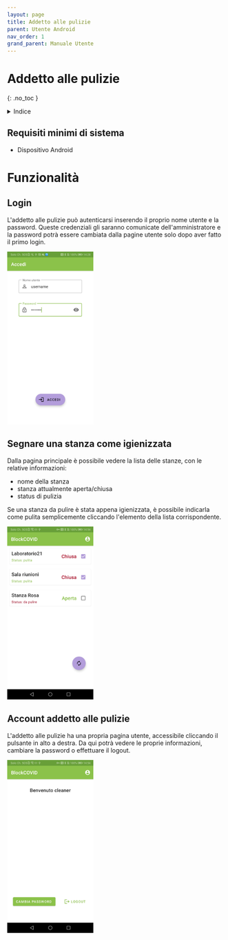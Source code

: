 ```yaml
---
layout: page
title: Addetto alle pulizie
parent: Utente Android
nav_order: 1
grand_parent: Manuale Utente
---
```


# Addetto alle pulizie
{: .no_toc }
<details closed markdown="block">
  <summary>
    Indice
  </summary>
  {: .text-delta }
1. TOC
{:toc}
</details>

## Requisiti minimi di sistema
- Dispositivo Android

# Funzionalità
## Login
L'addetto alle pulizie può autenticarsi inserendo il proprio nome utente e la password. Queste credenziali gli saranno comunicate dell'amministratore e la password potrà essere cambiata dalla pagine utente solo dopo aver fatto il primo login. 

<img src="/assets/android/app_screenshots/login.png" width="200">

## Segnare una stanza come igienizzata
Dalla pagina principale è possibile vedere la lista delle stanze, con le relative informazioni:
- nome della stanza
- stanza attualmente aperta/chiusa
- status di pulizia

Se una stanza da pulire è stata appena igienizzata, è possibile indicarla come pulita semplicemente cliccando l'elemento della lista corrispondente.

<img src="/assets/android/app_screenshots/cleaner_rooms.png" width="200">

## Account addetto alle pulizie
L'addetto alle pulizie ha una propria pagina utente, accessibile cliccando il pulsante in alto a destra. Da qui potrà vedere le proprie informazioni, cambiare la password o effettuare il logout.

<img src="/assets/android/app_screenshots/cleaner_account.png" width="200">
